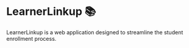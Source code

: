 # LearnerLinkup 📚
LearnerLinkup is a web application designed to streamline the student enrollment process.

